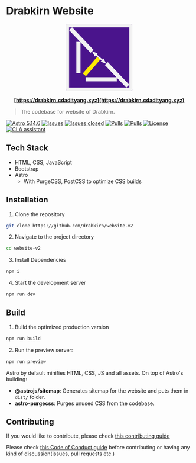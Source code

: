 # Drabkirn Website

<div align="center">
  <img src="./public/images/drabkirn-logo-180x180.png"/>

  **[https://drabkirn.cdadityang.xyz](https://drabkirn.cdadityang.xyz)**
</div>

> The codebase for website of Drabkirn.

[![Astro 5.14.6](https://img.shields.io/badge/Astro-v5.14.6-blue.svg)](https://astro.build/)
[![Issues](https://img.shields.io/github/issues/drabkirn/website-v2.svg)](https://github.com/drabkirn/website-v2/issues)
[![Issues closed](https://img.shields.io/github/issues-closed/drabkirn/website-v2.svg)](https://github.com/drabkirn/website-v2/issues)
[![Pulls](https://img.shields.io/github/issues-pr/drabkirn/website-v2.svg)](https://github.com/drabkirn/website-v2/pulls)
[![Pulls](https://img.shields.io/github/issues-pr-closed/drabkirn/website-v2.svg)](https://github.com/drabkirn/website-v2/pulls)
[![License](https://img.shields.io/github/license/drabkirn/website-v2.svg)](https://choosealicense.com/licenses/agpl-3.0/)
[![CLA assistant](https://cla-assistant.io/readme/badge/drabkirn/website-v2)](https://cla-assistant.io/drabkirn/website-v2)

## Tech Stack
- HTML, CSS, JavaScript
- Bootstrap
- Astro
  - With PurgeCSS, PostCSS to optimize CSS builds

## Installation
1. Clone the repository
```bash
git clone https://github.com/drabkirn/website-v2
```

2. Navigate to the project directory
```bash
cd website-v2
```

3. Install Dependencies
```bash
npm i
```

4. Start the development server
```bash
npm run dev
```

## Build
1. Build the optimized production version
```bash
npm run build
```

2. Run the preview server:
```bash
npm run preview
```

Astro by default minifies HTML, CSS, JS and all assets. On top of Astro's building:
- **@astrojs/sitemap**: Generates sitemap for the website and puts them in `dist/` folder.
- **astro-purgecss**: Purges unused CSS from the codebase.

## Contributing
If you would like to contribute, please check [this contributing guide](https://github.com/drabkirn/website-v2/blob/master/CONTRIBUTING.md)

Please check [this Code of Conduct guide](https://github.com/drabkirn/website-v2/blob/master/CODE_OF_CONDUCT.md) before contributing or having any kind of discussion(issues, pull requests etc.)